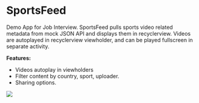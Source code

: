 # SportsFeed
Demo App for Job Interview. SportsFeed pulls sports video related metadata from mock JSON API and displays them in recyclerview. Videos are autoplayed in recyclerview viewholder, and can be played fullscreen in separate activity. 


**Features:**
  - Videos autoplay in viewholders
  - Filter content by country, sport, uploader.
  - Sharing options.
  
  ![](https://imgur.com/ADhI2ZO)
